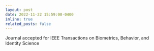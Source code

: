 ```yaml
--- 
layout: post 
date: 2022-11-22 15:59:00-0400 
inline: true 
related_posts: false 
--- 
```


Journal accepted for IEEE Transactions on Biometrics, Behavior, and Identity Science